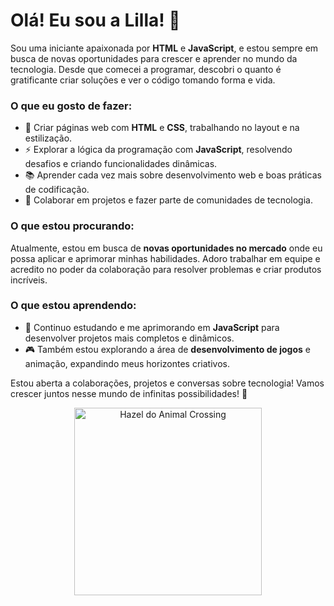# Olá! Eu sou a Lilla! 👋

Sou uma iniciante apaixonada por **HTML** e **JavaScript**, e estou sempre em busca de novas oportunidades para crescer e aprender no mundo da tecnologia. Desde que comecei a programar, descobri o quanto é gratificante criar soluções e ver o código tomando forma e vida.

### O que eu gosto de fazer:
- 🎨 Criar páginas web com **HTML** e **CSS**, trabalhando no layout e na estilização.
- ⚡ Explorar a lógica da programação com **JavaScript**, resolvendo desafios e criando funcionalidades dinâmicas.
- 📚 Aprender cada vez mais sobre desenvolvimento web e boas práticas de codificação.
- 🚀 Colaborar em projetos e fazer parte de comunidades de tecnologia.

### O que estou procurando:
Atualmente, estou em busca de **novas oportunidades no mercado** onde eu possa aplicar e aprimorar minhas habilidades. Adoro trabalhar em equipe e acredito no poder da colaboração para resolver problemas e criar produtos incríveis.

### O que estou aprendendo:
- 📘 Continuo estudando e me aprimorando em **JavaScript** para desenvolver projetos mais completos e dinâmicos.
- 🎮 Também estou explorando a área de **desenvolvimento de jogos** e animação, expandindo meus horizontes criativos.

Estou aberta a colaborações, projetos e conversas sobre tecnologia! Vamos crescer juntos nesse mundo de infinitas possibilidades! 🌟

<p align="center">
  <img src="https://64.media.tumblr.com/93719a1e2ae16a33b986795e374884d7/6d1c8b6ca5a89ba5-c3/s400x600/96497d5862a5561a4c0220bd236f848e3371df9b.gif" alt="Hazel do Animal Crossing" width="300"/>
</p>
